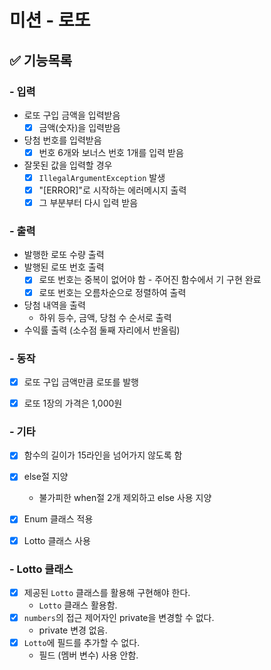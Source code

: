 # 미션 - 로또

## ✅ 기능목록
### - 입력
- 로또 구입 금액을 입력받음
  - [x] 금액(숫자)을 입력받음
- 당첨 번호를 입력받음 
  - [x] 번호 6개와 보너스 번호 1개를 입력 받음
- 잘못된 값을 입력할 경우
  - [x] `IllegalArgumentException` 발생
  - [x] "[ERROR]"로 시작하는 에러메시지 출력 
  - [x] 그 부분부터 다시 입력 받음

### - 출력
- 발행한 로또 수량 출력
- 발행된 로또 번호 출력
  - [x] 로또 번호는 중복이 없어야 함 - 주어진 함수에서 기 구현 완료
  - [x] 로또 번호는 오름차순으로 정렬하여 출력
- 당첨 내역을 출력
  - 하위 등수, 금액, 당첨 수 순서로 출력
- 수익률 출력 (소수점 둘째 자리에서 반올림)

### - 동작
- [x] 로또 구입 금액만큼 로또를 발행
- [x] 로또 1장의 가격은 1,000원


### - 기타
- [x] 함수의 길이가 15라인을 넘어가지 않도록 함
- [x] else절 지양
  - 불가피한 when절 2개 제외하고 else 사용 지양
- [x] Enum 클래스 적용
- [x] Lotto 클래스 사용


### - Lotto 클래스
- [x] 제공된 `Lotto` 클래스를 활용해 구현해야 한다.
  - `Lotto` 클래스 활용함.
- [x] `numbers`의 접근 제어자인 private을 변경할 수 없다.
  - private 변경 없음.
- [x] `Lotto`에 필드를 추가할 수 없다.
  - 필드 (멤버 변수) 사용 안함.